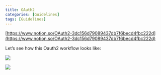 ```yaml
---
title: OAuth2
categories: [Guidelines]
tags: [Guidelines]
---
```


[https://www.notion.so/OAuth2-3dc156d79089437db7f6becd4fbc222d](https://www.notion.so/OAuth2-3dc156d79089437db7f6becd4fbc222d)


Let’s see how this Oauth2 workflow looks like:


![](https://prod-files-secure.s3.us-west-2.amazonaws.com/9960fb2a-b75e-4bea-a8f9-b00925db1215/3bce41e0-99e8-4ebd-9701-e2bc9cbb79a2/Untitled.png?X-Amz-Algorithm=AWS4-HMAC-SHA256&X-Amz-Content-Sha256=UNSIGNED-PAYLOAD&X-Amz-Credential=ASIAZI2LB466SGCZCPAA%2F20250328%2Fus-west-2%2Fs3%2Faws4_request&X-Amz-Date=20250328T202351Z&X-Amz-Expires=3600&X-Amz-Security-Token=IQoJb3JpZ2luX2VjEPz%2F%2F%2F%2F%2F%2F%2F%2F%2F%2FwEaCXVzLXdlc3QtMiJHMEUCIF5rB1Tm9DYajKO5yr5l0JXlETEKvNZLrJL%2B1esLQLORAiEA%2F6qHcDvDMeT%2FcGfnVeHCGSm7f%2FqcXJ%2BhzwijulRAv6Eq%2FwMIZRAAGgw2Mzc0MjMxODM4MDUiDMS%2FouFUPv9mFxgiFCrcAxxOOdYfz1HKVqJLZtN9N%2BI6sG2CkH%2FGGvc5fIdXF13or0ZsCoQIjvHjjc%2FytaMVJ8NU9SSescn%2Fgd%2FtDQ09TctZG3ndP5vDvp8GOAmCty6oRFBOiZrcqb3nXZDEI8gChu9N%2F9P0qcXmpqNcN9Vj%2Bgx3M44f7oqC%2BiQAoXq8XsIWEWuLyh4upciF9KYIrBTQ9sGxPHQH%2FLrSQyYc4LszAlmG%2F0FBILxXDsS5ANQ3I%2BZgkbAKMLeWqClClWJGrPv%2BQcnANfiTI0VUaz7fj32%2B0G%2BacIUjO7VcgX3EPmfWhhcRiYLOyaZE3Yuc0MCVuMajEf3MCsSmAAkTqoXSqwPYQ8IbS4C24ymsUwrR8xet7C3ndqbbxY9FYM0AYZ61KgnpYiNQqgzSdAv15BtxXk6a3hVXX90dv2IkFddOh0d30mo6wovVrRRyu6d9Xwd%2F9y0p91VvGpoasovAJXJjdXKaOnINDAoOS9k8n%2BffpQXMBtqVZDkpRUzlszz9quXJIBRlPe8TWhtA03nstHq4nDrFwp4F5W7sRdpXwp5oyuuVs6OzejfzrNz4n8M89hV0thYxPimz%2Bblhv7wItTfDvULo8FzAJmLjvTl60kk43mSZFN%2F65a7vrQ9HLjMumnFoMJL0m78GOqUBki2Pzy6l%2B3ZSW3jzuZTM2KxNxxoE7B2dHl7VgIPBoAmL7jHnDJyTRIKIxdTagkJLBe27IP%2BH0T5ANnqjPbLhOZ1DAvMfUYaaqNwPZMDXXupsK6kvVKM%2FXoHUMa9FHj6q3lArdqKfbMK%2F%2B957YuOPAI6XVYQ7toVVCLsg0wRBH4IBPa16V3ZrzsNkicoEuBOzHu3MLY%2FNKS6aUg1JAGyuNIr6IhjJ&X-Amz-Signature=1ac589836c06bd9d979980c4b6ac1a443f60a8aac833849018c5ef3cff41a092&X-Amz-SignedHeaders=host&x-id=GetObject)


![](https://prod-files-secure.s3.us-west-2.amazonaws.com/9960fb2a-b75e-4bea-a8f9-b00925db1215/27d32b66-de43-41de-80f7-7edb81d1190f/Untitled.png?X-Amz-Algorithm=AWS4-HMAC-SHA256&X-Amz-Content-Sha256=UNSIGNED-PAYLOAD&X-Amz-Credential=ASIAZI2LB466SGCZCPAA%2F20250328%2Fus-west-2%2Fs3%2Faws4_request&X-Amz-Date=20250328T202351Z&X-Amz-Expires=3600&X-Amz-Security-Token=IQoJb3JpZ2luX2VjEPz%2F%2F%2F%2F%2F%2F%2F%2F%2F%2FwEaCXVzLXdlc3QtMiJHMEUCIF5rB1Tm9DYajKO5yr5l0JXlETEKvNZLrJL%2B1esLQLORAiEA%2F6qHcDvDMeT%2FcGfnVeHCGSm7f%2FqcXJ%2BhzwijulRAv6Eq%2FwMIZRAAGgw2Mzc0MjMxODM4MDUiDMS%2FouFUPv9mFxgiFCrcAxxOOdYfz1HKVqJLZtN9N%2BI6sG2CkH%2FGGvc5fIdXF13or0ZsCoQIjvHjjc%2FytaMVJ8NU9SSescn%2Fgd%2FtDQ09TctZG3ndP5vDvp8GOAmCty6oRFBOiZrcqb3nXZDEI8gChu9N%2F9P0qcXmpqNcN9Vj%2Bgx3M44f7oqC%2BiQAoXq8XsIWEWuLyh4upciF9KYIrBTQ9sGxPHQH%2FLrSQyYc4LszAlmG%2F0FBILxXDsS5ANQ3I%2BZgkbAKMLeWqClClWJGrPv%2BQcnANfiTI0VUaz7fj32%2B0G%2BacIUjO7VcgX3EPmfWhhcRiYLOyaZE3Yuc0MCVuMajEf3MCsSmAAkTqoXSqwPYQ8IbS4C24ymsUwrR8xet7C3ndqbbxY9FYM0AYZ61KgnpYiNQqgzSdAv15BtxXk6a3hVXX90dv2IkFddOh0d30mo6wovVrRRyu6d9Xwd%2F9y0p91VvGpoasovAJXJjdXKaOnINDAoOS9k8n%2BffpQXMBtqVZDkpRUzlszz9quXJIBRlPe8TWhtA03nstHq4nDrFwp4F5W7sRdpXwp5oyuuVs6OzejfzrNz4n8M89hV0thYxPimz%2Bblhv7wItTfDvULo8FzAJmLjvTl60kk43mSZFN%2F65a7vrQ9HLjMumnFoMJL0m78GOqUBki2Pzy6l%2B3ZSW3jzuZTM2KxNxxoE7B2dHl7VgIPBoAmL7jHnDJyTRIKIxdTagkJLBe27IP%2BH0T5ANnqjPbLhOZ1DAvMfUYaaqNwPZMDXXupsK6kvVKM%2FXoHUMa9FHj6q3lArdqKfbMK%2F%2B957YuOPAI6XVYQ7toVVCLsg0wRBH4IBPa16V3ZrzsNkicoEuBOzHu3MLY%2FNKS6aUg1JAGyuNIr6IhjJ&X-Amz-Signature=a9a9edbb4df646ac002f951c68e75000d53fd03b165fe37b1736145c1dfd3505&X-Amz-SignedHeaders=host&x-id=GetObject)

